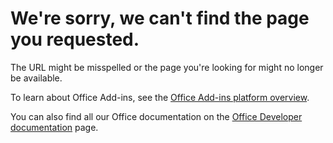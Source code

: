 # We're sorry, we can't find the page you requested.

The URL might be misspelled or the page you're looking for might no longer be available.  

To learn about Office Add-ins, see the [Office Add-ins platform overview](~/overview/office-add-ins).

You can also find all our Office documentation on the [Office Developer documentation](https://dev.office.com/docs) page.

